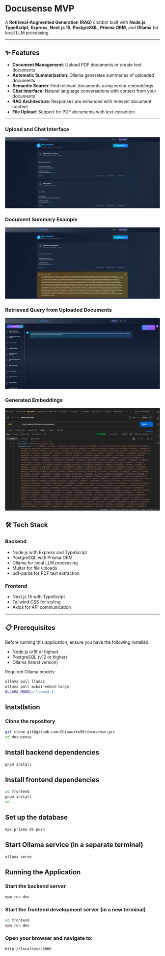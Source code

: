 # Docusense MVP

A **Retrieval-Augmented Generation (RAG)** chatbot built with **Node.js**, **TypeScript**, **Express**, **Next.js 15**, **PostgreSQL**, **Prisma ORM**, and **Ollama** for local LLM processing.

---

## ✨ Features
- **Document Management**: Upload PDF documents or create text documents  
- **Automatic Summarization**: Ollama generates summaries of uploaded documents  
- **Semantic Search**: Find relevant documents using vector embeddings  
- **Chat Interface**: Natural language conversations with context from your documents  
- **RAG Architecture**: Responses are enhanced with relevant document content  
- **File Upload**: Support for PDF documents with text extraction  

---

### Upload and Chat Interface
![Upload Document](./assets/docusense2.jpeg)

### Document Summary Example
![Document Summary](./assets/docusense3.jpeg)

### Retrieved Query from Uploaded Documents
![Retrieved Information](./assets/docusense4.jpeg)

### Generated Embeddings
![Generated Embeddings](./assets/docusense.jpeg)

## 🛠 Tech Stack

### Backend
- Node.js with Express and TypeScript  
- PostgreSQL with Prisma ORM  
- Ollama for local LLM processing  
- Multer for file uploads  
- pdf-parse for PDF text extraction  

### Frontend
- Next.js 15 with TypeScript  
- Tailwind CSS for styling  
- Axios for API communication  

---

## 📋 Prerequisites
Before running this application, ensure you have the following installed:

- Node.js (v18 or higher)  
- PostgreSQL (v12 or higher)  
- Ollama (latest version)  

Required Ollama models:
```bash
ollama pull llama2
ollama pull mxbai-embed-large
OLLAMA_MODEL='llama3.2'
```
##  Installation
### Clone the repository
```bash
git clone git@github.com:Chinweike99/docusense.git
cd docusense
```
## Install backend dependencies
```bash
pnpm install
```

## Install frontend dependencies
```bash
cd frontend
pnpm install
cd ..
```

## Set up the database
```bash
npx prisma db push
```

## Start Ollama service (in a separate terminal)
```bash
ollama serve
```

## Running the Application
### Start the backend server
```bash
npm run dev
```

### Start the frontend development server (in a new terminal)
```bash
cd frontend
npm run dev
```

### Open your browser and navigate to:
```bash
http://localhost:3000
```

